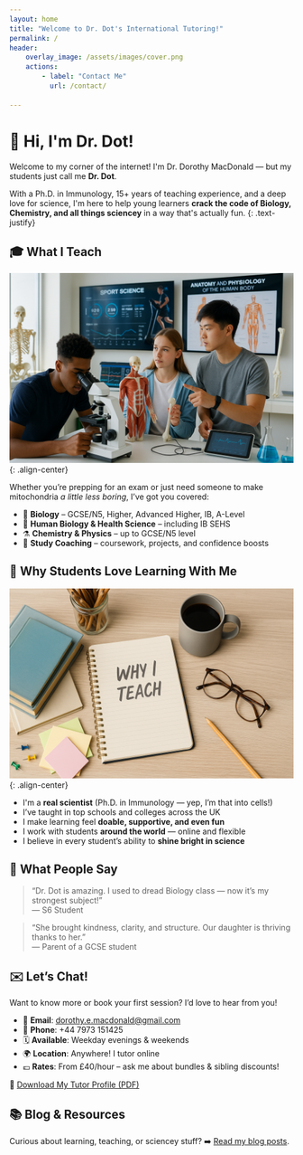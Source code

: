 ```yaml
---
layout: home
title: "Welcome to Dr. Dot's International Tutoring!"
permalink: /
header:
    overlay_image: /assets/images/cover.png
    actions:
        - label: "Contact Me"
          url: /contact/

---
```


# 👋 Hi, I'm Dr. Dot!

Welcome to my corner of the internet! I'm Dr. Dorothy MacDonald — but my students just call me **Dr. Dot**.

With a Ph.D. in Immunology, 15+ years of teaching experience, and a deep love for science, I'm here to help young learners **crack the code of Biology, Chemistry, and all things sciencey** in a way that's actually fun.
{: .text-justify}


## 🎓 What I Teach
![image-center](/assets/images/what-i-teach.png){: .align-center}

Whether you’re prepping for an exam or just need someone to make mitochondria *a little less boring*, I’ve got you covered:

- 🧬 **Biology** – GCSE/N5, Higher, Advanced Higher, IB, A-Level
- 💪 **Human Biology & Health Science** – including IB SEHS
- ⚗️ **Chemistry & Physics** – up to GCSE/N5 level
- 🧠 **Study Coaching** – coursework, projects, and confidence boosts

## 🌟 Why Students Love Learning With Me
![image-center](/assets/images/why-i-teach.png){: .align-center}
- I'm a **real scientist** (Ph.D. in Immunology — yep, I’m that into cells!)
- I’ve taught in top schools and colleges across the UK
- I make learning feel **doable, supportive, and even fun**
- I work with students **around the world** — online and flexible
- I believe in every student’s ability to **shine bright in science**

## 💬 What People Say

> “Dr. Dot is amazing. I used to dread Biology class — now it’s my strongest subject!”  
> — S6 Student

> “She brought kindness, clarity, and structure. Our daughter is thriving thanks to her.”  
> — Parent of a GCSE student

## ✉️ Let’s Chat!

Want to know more or book your first session? I’d love to hear from you!

- 📧 **Email**: [dorothy.e.macdonald@gmail.com](mailto:dorothy.e.macdonald@gmail.com)
- 📱 **Phone**: +44 7973 151425
- 🗓️ **Available**: Weekday evenings & weekends
- 🌍 **Location**: Anywhere! I tutor online
- 💷 **Rates**: From £40/hour – ask me about bundles & sibling discounts!

📄 [Download My Tutor Profile (PDF)](/downloads/Dorothy_MacDonald_Tutor_CV.pdf)


## 📚 Blog & Resources

Curious about learning, teaching, or sciencey stuff? ➡️ [Read my blog posts](/blog/).
